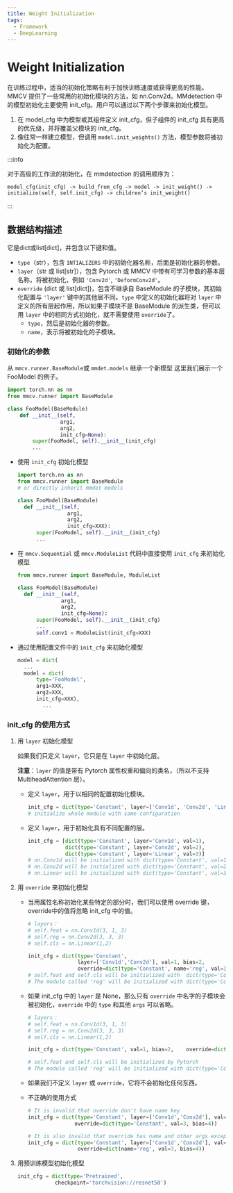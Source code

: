 ```yaml
---
title: Weight Initialization
tags: 
  - Framework
  - DeepLearning
---
```


# Weight Initialization

在训练过程中，适当的初始化策略有利于加快训练速度或获得更高的性能。MMCV 提供了一些常用的初始化模块的方法，如 nn.Conv2d。MMdetection 中的模型初始化主要使用 init_cfg。用户可以通过以下两个步骤来初始化模型。

1. 在 model_cfg 中为模型或其组件定义 init_cfg，但子组件的 init_cfg 具有更高的优先级，并将覆盖父模块的 init_cfg。
2. 像往常一样建立模型，但调用 `model.init_weights()` 方法，模型参数将被初始化为配置。

:::info

对于高级的工作流的初始化，在 mmdetection 的调用顺序为：

`model_cfg(init_cfg) -> build_from_cfg -> model -> init_weight() -> initialize(self, self.init_cfg) -> children’s init_weight()`

:::

## 数据结构描述

它是dict或list[dict]，并包含以下键和值。

- `type`（str），包含 `INTIALIZERS` 中的初始化器名称，后面是初始化器的参数。
- `layer`（str 或 list[str]），包含 Pytorch 或 MMCV 中带有可学习参数的基本层名称，将被初始化，例如 `'Conv2d'`, `'DeformConv2d'`。
- `override` (dict 或 list[dict])，包含不继承自 BaseModule 的子模块，其初始化配置与 `'layer'` 键中的其他层不同。`type` 中定义的初始化器将对 `layer` 中定义的所有层起作用，所以如果子模块不是 BaseModule 的派生类，但可以用 `layer` 中的相同方式初始化，就不需要使用 `override`了。
  - `type`，然后是初始化器的参数。
  - `name`，表示将被初始化的子模块。

### 初始化的参数

从 `mmcv.runner.BaseModule`或 `mmdet.models` 继承一个新模型 这里我们展示一个 FooModel 的例子。

```python
import torch.nn as nn
from mmcv.runner import BaseModule

class FooModel(BaseModule)
	def __init__(self,
                 arg1,
                 arg2,
                 init_cfg=None):
    	super(FooModel, self).__init__(init_cfg)
		...
```

- 使用 `init_cfg` 初始化模型

  ```python
  import torch.nn as nn
  from mmcv.runner import BaseModule
  # or directly inherit mmdet models
  
  class FooModel(BaseModule)
  	def __init__(self,
                  arg1,
                  arg2,
                  init_cfg=XXX):
  		super(FooModel, self).__init__(init_cfg)
  	    ...
  ```

- 在 `mmcv.Sequential` 或 `mmcv.ModuleList` 代码中直接使用 `init_cfg` 来初始化模型

  ```python
  from mmcv.runner import BaseModule, ModuleList
  
  class FooModel(BaseModule)
  	def __init__(self,
              	arg1,
              	arg2,
              	init_cfg=None):
  		super(FooModel, self).__init__(init_cfg)
      	...
      	self.conv1 = ModuleList(init_cfg=XXX)
  ```

- 通过使用配置文件中的 `init_cfg` 来初始化模型

  ```python
  model = dict(
  	...
  	model = dict(
      	type='FooModel',
      	arg1=XXX,
      	arg2=XXX,
      	init_cfg=XXX),
          ...
  ```

### init_cfg 的使用方式

1. 用 `layer` 初始化模型

   如果我们只定义 `layer`，它只是在 `layer` 中初始化层。

   **注意**：`layer` 的值是带有 Pytorch 属性权重和偏向的类名，（所以不支持 MultiheadAttention 层）。

   - 定义 `layer`，用于以相同的配置初始化模块。

     ```python
     init_cfg = dict(type='Constant', layer=['Conv1d', 'Conv2d', 'Linear'], val=1)
     # initialize whole module with same configuration
     ```

   - 定义 `layer`，用于初始化具有不同配置的层。

     ```python
     init_cfg = [dict(type='Constant', layer='Conv1d', val=1),
                 dict(type='Constant', layer='Conv2d', val=2),
                 dict(type='Constant', layer='Linear', val=3)]
     # nn.Conv1d will be initialized with dict(type='Constant', val=1)
     # nn.Conv2d will be initialized with dict(type='Constant', val=2)
     # nn.Linear will be initialized with dict(type='Constant', val=3)
     ```

2. 用 `override` 来初始化模型

   - 当用属性名称初始化某些特定的部分时，我们可以使用 override 键，override中的值将忽略 init_cfg 中的值。

     ```python
     # layers：
     # self.feat = nn.Conv1d(3, 1, 3)
     # self.reg = nn.Conv2d(3, 3, 3)
     # self.cls = nn.Linear(1,2)
     
     init_cfg = dict(type='Constant',
                     layer=['Conv1d','Conv2d'], val=1, bias=2,
                     override=dict(type='Constant', name='reg', val=3, bias=4))
     # self.feat and self.cls will be initialized with 	dict(type='Constant', val=1, bias=2)
     # The module called 'reg' will be initialized with dict(type='Constant', val=3, bias=4)
     ```

   - 如果 init_cfg 中的 `layer` 是 None，那么只有 `override` 中名字的子模块会被初始化，`override` 中的 `type` 和其他 `args` 可以省略。

     ```python
     # layers：
     # self.feat = nn.Conv1d(3, 1, 3)
     # self.reg = nn.Conv2d(3, 3, 3)
     # self.cls = nn.Linear(1,2)
     
     init_cfg = dict(type='Constant', val=1, bias=2, 	override=dict(name='reg'))
     
     # self.feat and self.cls will be initialized by Pytorch
     # The module called 'reg' will be initialized with dict(type='Constant', val=1, bias=2)
     ```

   - 如果我们不定义 `layer` 或 `override`，它将不会初始化任何东西。

   - 不正确的使用方式

     ```python
     # It is invalid that override don't have name key
     init_cfg = dict(type='Constant', layer=['Conv1d','Conv2d'], val=1, bias=2,
                 	override=dict(type='Constant', val=3, bias=4))
     
     # It is also invalid that override has name and other args except type
     init_cfg = dict(type='Constant', layer=['Conv1d','Conv2d'], val=1, bias=2,
                     override=dict(name='reg', val=3, bias=4))
     ```

3. 用预训练模型初始化模型

   ```python
   init_cfg = dict(type='Pretrained',
               checkpoint='torchvision://resnet50')
   ```

